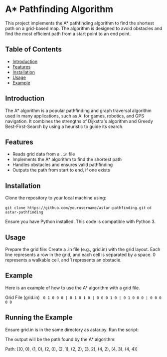 # A* Pathfinding Algorithm

This project implements the A* pathfinding algorithm to find the shortest path on a grid-based map. The algorithm is designed to avoid obstacles and find the most efficient path from a start point to an end point.

## Table of Contents

- [Introduction](#introduction)
- [Features](#features)
- [Installation](#installation)
- [Usage](#usage)
- [Example](#example)

## Introduction

The A* algorithm is a popular pathfinding and graph traversal algorithm used in many applications, such as AI for games, robotics, and GPS navigation. It combines the strengths of Dijkstra's algorithm and Greedy Best-First-Search by using a heuristic to guide its search.

## Features

- Reads grid data from a `.in` file
- Implements the A* algorithm to find the shortest path
- Handles obstacles and ensures valid pathfinding
- Outputs the path from start to end, if one exists

## Installation



Clone the repository to your local machine using:

`git clone https://github.com/yourusername/astar-pathfinding.git`
`cd astar-pathfinding`

Ensure you have Python installed. This code is compatible with Python 3.

## Usage

Prepare the grid file: Create a .in file (e.g., grid.in) with the grid layout. Each line represents a row in the grid, and each cell is separated by a space. 0 represents a walkable cell, and 1 represents an obstacle.



## Example
Here is an example of how to use the A* algorithm with a grid file.

Grid File (grid.in)
` 
0 1 0 0 0 | 0 1 0 1 0 | 0 0 0 1 0 | 0 1 0 0 0 | 0 0 0 0 0
`

## Running the Example
Ensure grid.in is in the same directory as astar.py. Run the script:


The output will be the path found by the A* algorithm:

Path: [(0, 0), (1, 0), (2, 0), (2, 1), (2, 2), (3, 2), (4, 2), (4, 3), (4, 4)]
